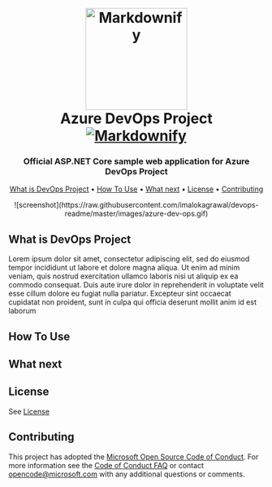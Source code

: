 
<h1 align="center">
  <br>
  <a href="https://portal.azure.com/#create/Microsoft.AzureProject"><img src="https://raw.githubusercontent.com/imalokagrawal/devops-readme/master/images/logo.png" alt="Markdownify" width="200"></a>
  <br>
  Azure DevOps Project
  <br>
  <a href="https://portal.azure.com/#create/Microsoft.AzureProject"><img src="https://raw.githubusercontent.com/imalokagrawal/devops-readme/master/images/try-button.png" alt="Markdownify"></a>
  <br>
</h1>

<h3 align="center">Official ASP.NET Core sample web application for Azure DevOps Project</h3>

<p align="center">
  <a href="#what-is-devops-project">What is DevOps Project</a> •
  <a href="#how-to-use">How To Use</a> •
  <a href="#what-next">What next</a> •
  <a href="#license">License</a> •
  <a href="#contributing">Contributing</a>
</p>

<p align="center">
![screenshot](https://raw.githubusercontent.com/imalokagrawal/devops-readme/master/images/azure-dev-ops.gif)
</p>

## What is DevOps Project

Lorem ipsum dolor sit amet, consectetur adipiscing elit, sed do eiusmod tempor incididunt ut labore et dolore magna aliqua. Ut enim ad minim veniam, quis nostrud exercitation ullamco laboris nisi ut aliquip ex ea commodo consequat. Duis aute irure dolor in reprehenderit in voluptate velit esse cillum dolore eu fugiat nulla pariatur. Excepteur sint occaecat cupidatat non proident, sunt in culpa qui officia deserunt mollit anim id est laborum


## How To Use


## What next


## License

See [License](#)

## Contributing

This project has adopted the [Microsoft Open Source Code of Conduct](https://opensource.microsoft.com/codeofconduct/). For more information see the [Code of Conduct FAQ](https://opensource.microsoft.com/codeofconduct/faq/) or contact [opencode@microsoft.com](mailto:opencode@microsoft.com) with any additional questions or comments.


